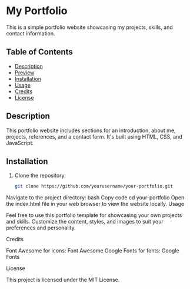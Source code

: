 # My Portfolio

This is a simple portfolio website showcasing my projects, skills, and contact information.

## Table of Contents

- [Description](#description)
- [Preview](#preview)
- [Installation](#installation)
- [Usage](#usage)
- [Credits](#credits)
- [License](#license)

## Description

This portfolio website includes sections for an introduction, about me, projects, references, and a contact form. It's built using HTML, CSS, and JavaScript.

## Installation

1. Clone the repository:

   ```bash
   git clone https://github.com/yourusername/your-portfolio.git
Navigate to the project directory:
bash
Copy code
cd your-portfolio
Open the index.html file in your web browser to view the website locally.
Usage

Feel free to use this portfolio template for showcasing your own projects and skills. Customize the content, styles, and images to suit your preferences and personality.

Credits

Font Awesome for icons: Font Awesome
Google Fonts for fonts: Google Fonts

License

This project is licensed under the MIT License.

